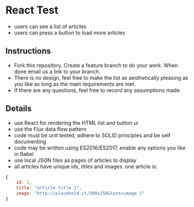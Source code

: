 # React Test

- users can see a list of articles
- users can press a button to load more articles

## Instructions

- Fork this repository. Create a feature branch to do your work. When done email us a link to your branch.
- There is no design, feel free to make the list as aesthetically pleasing as you like as long as the main requirements are met.
- If there are any questions, feel free to record any assumptions made.

## Details

- use React for rendering the HTML list and button ui
- use the Flux data flow pattern
- code must be unit tested, adhere to SOLID principles and be self documenting
- code may be written using ES2016/ES2017, enable any options you like in Babel
- use local JSON files as pages of articles to display
- all articles have unique ids, titles and images. one article is:
```js
{
    id: 1,
    title: "article title 1",
    image: "http://placehold.it/300x250&text=image 1"
}
```
